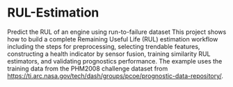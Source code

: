 # RUL-Estimation
Predict the RUL of an engine using run-to-failure dataset
This project shows how to build a complete Remaining Useful Life (RUL) estimation workflow including the steps for preprocessing, selecting trendable features, constructing a health indicator by sensor fusion, training similarity RUL estimators, and validating prognostics performance. The example uses the training data from the PHM2008 challenge dataset from  https://ti.arc.nasa.gov/tech/dash/groups/pcoe/prognostic-data-repository/.

